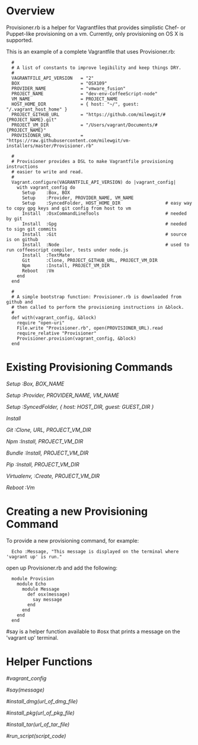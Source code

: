 Overview
========

Provisioner.rb is a helper for Vagrantfiles that provides simplistic Chef- or Puppet-like 
provisioning on a vm.  Currently, only provisioning on OS X is supported.

This is an example of a complete Vagrantfile that uses Provisioner.rb:

```
  #
  # A list of constants to improve legibility and keep things DRY.
  #
  VAGRANTFILE_API_VERSION   = "2"
  BOX                       = "OSX109"
  PROVIDER_NAME             = "vmware_fusion"
  PROJECT_NAME              = "dev-env-CoffeeScript-node"
  VM_NAME                   = PROJECT_NAME
  HOST_HOME_DIR             = { host: "~/", guest: "/.vagrant_host_home" }
  PROJECT_GITHUB_URL        = "https://github.com/milewgit/#{PROJECT_NAME}.git"
  PROJECT_VM_DIR            = "/Users/vagrant/Documents/#{PROJECT_NAME}"
  PROVISIONER_URL           = "https://raw.githubusercontent.com/milewgit/vm-installers/master/Provisioner.rb"

  #
  # Provisioner provides a DSL to make Vagrantfile provisioning instructions 
  # easier to write and read.
  #
  Vagrant.configure(VAGRANTFILE_API_VERSION) do |vagrant_config|
    with vagrant_config do
      Setup    :Box, BOX
      Setup    :Provider, PROVIDER_NAME, VM_NAME
      Setup    :SyncedFolder, HOST_HOME_DIR                 # easy way to copy gpg keys and git config from host to vm
      Install  :OsxCommandLineTools                         # needed by git
      Install  :Gpg                                         # needed to sign git commits
      Install  :Git                                         # source is on github
      Install  :Node                                        # used to run coffeescript compiler, tests under node.js
      Install  :TextMate
      Git      :Clone, PROJECT_GITHUB_URL, PROJECT_VM_DIR
      Npm      :Install, PROJECT_VM_DIR
      Reboot   :Vm
    end
  end

  #
  # A simple bootstrap function: Provisioner.rb is downloaded from github and 
  # then called to perform the provisioning instructions in &block.
  #
  def with(vagrant_config, &block)
    require "open-uri"
    File.write "Provisioner.rb", open(PROVISIONER_URL).read
    require_relative "Provisioner"
    Provisioner.provision(vagrant_config, &block)
  end
```

  
Existing Provisioning Commands
==============================

*Setup :Box, BOX_NAME*

*Setup :Provider, PROVIDER_NAME, VM_NAME*

*Setup :SyncedFolder, { host: HOST_DIR, guest: GUEST_DIR }*

*Install*

*Git :Clone, URL, PROJECT_VM_DIR*

*Npm :Install, PROJECT_VM_DIR*

*Bundle :Install, PROJECT_VM_DIR*

*Pip :Install, PROJECT_VM_DIR*

*Virtualenv, :Create, PROJECT_VM_DIR*

*Reboot :Vm*


Creating a new Provisioning Command
===================================
  
To provide a new provisioning command, for example:

```
  Echo :Message, "This message is displayed on the terminal where 'vagrant up' is run."
```

open up Provisioner.rb and add the following:

```
  module Provision
    module Echo
      module Message
        def osx(message)
          say message
        end
      end
    end
  end
```

#say is a helper function available to #osx that prints a message on the 'vagrant up' terminal.


Helper Functions
================

*#vagrant_config*

*#say(message)*

*#install_dmg(url_of_dmg_file)*

*#install_pkg(url_of_pkg_file)*

*#install_tar(url_of_tar_file)*

*#run_script(script_code)*
